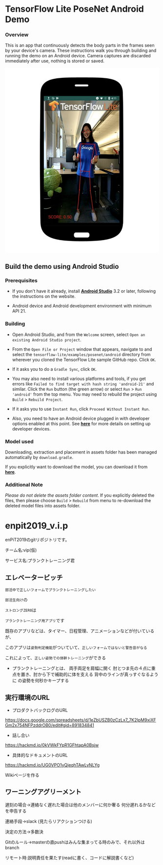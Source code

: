 # TensorFlow Lite PoseNet Android Demo
### Overview
This is an app that continuously detects the body parts in the frames seen by
 your device's camera. These instructions walk you through building and running
 the demo on an Android device. Camera captures are discarded immediately after
 use, nothing is stored or saved.

![Demo Image](posenetimage.png)

## Build the demo using Android Studio

### Prerequisites

* If you don't have it already, install **[Android Studio](
 https://developer.android.com/studio/index.html)** 3.2 or
 later, following the instructions on the website.

* Android device and Android development environment with minimum API 21.

### Building
* Open Android Studio, and from the `Welcome` screen, select
`Open an existing Android Studio project`.

* From the `Open File or Project` window that appears, navigate to and select
 the `tensorflow-lite/examples/posenet/android` directory from wherever you
 cloned the TensorFlow Lite sample GitHub repo. Click `OK`.

* If it asks you to do a `Gradle Sync`, click `OK`.

* You may also need to install various platforms and tools, if you get errors
 like `Failed to find target with hash string 'android-21'` and similar. Click
 the `Run` button (the green arrow) or select `Run` > `Run 'android'` from the
 top menu. You may need to rebuild the project using `Build` > `Rebuild Project`.

* If it asks you to use `Instant Run`, click `Proceed Without Instant Run`.

* Also, you need to have an Android device plugged in with developer options
 enabled at this point. See **[here](
 https://developer.android.com/studio/run/device)** for more details
 on setting up developer devices.


### Model used
Downloading, extraction and placement in assets folder has been managed
 automatically by `download.gradle`.

If you explicitly want to download the model, you can download it from
 **[here](
 https://storage.googleapis.com/download.tensorflow.org/models/tflite/posenet_mobilenet_v1_100_257x257_multi_kpt_stripped.tflite)**.

### Additional Note
_Please do not delete the assets folder content_. If you explicitly deleted the
 files, then please choose `Build` > `Rebuild` from menu to re-download the
 deleted model files into assets folder.


# enpit2019_v.i.p

enPiT2019のgitリポジトリです。

チーム名:vip(仮)

サービス名:プランクトレーニング君

## エレベータービッチ



``部活中で正しいフォームでプランクトレーニングしたい``

``部活生向け``の

``ストロングZER0``は

``プランクトレーニング用アプリ``です

既存のアプリなどは、タイマー、日程管理、アニメーションなどが付いているが、

このアプリは``姿勢判定機能``がついていて、``正しいフォームではないと警告音がなる``

これによって、``正しい姿勢での体幹トレーニング``ができる

+ プランクトレーニングとは、
両手両足を肩幅に開く
肘とつま先の４点に重点を置き、肘から下で補助的に体を支える
背中のラインが真っすぐなるように
の姿勢を何秒かキープする

## 実行環境のURL

+ プロダクトバックログのURL

https://docs.google.com/spreadsheets/d/1eZbUSZB0zCzLx7_7K2IpM9xiXFGm2x754NFPzddrOB0/edit#gid=891834841

+ 話し合い

https://hackmd.io/0kVWkFYpR1GFhtapA0Bsjw

+ 具体的なドキュメントのURL

https://hackmd.io/UG0VPO1yQjeqhTAwLyNLYg

Wikiページを作る

## ワーニングアグリーメント

遅刻の場合->連絡なく遅れた場合は他のメンバーに何か奢る
          何分遅れるかなどを申告する

連絡手段->slack (見たらリアクションつける)

決定の方法->多数決

Gitのルール->masterの直pushはみんな集まってる時のみで、それ以外はbranch

リモート時:説明責任を果たす(readに書く、コードに解説書くなど)
